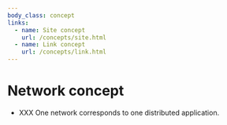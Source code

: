 ```yaml
---
body_class: concept
links:
  - name: Site concept
    url: /concepts/site.html
  - name: Link concept
    url: /concepts/link.html
---
```


# Network concept

<section>

- XXX One network corresponds to one distributed application.

</section>

